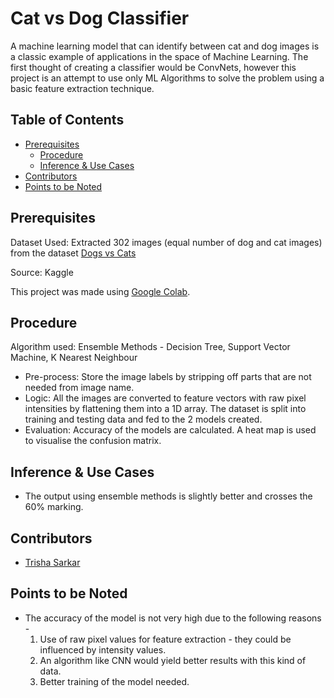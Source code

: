 # Cat vs Dog Classifier

A machine learning model that can identify between cat and dog images is a classic example  of applications in the space of Machine Learning. The first thought of creating a classifier would be ConvNets, however this project is an attempt to use only ML Algorithms to solve the problem using a basic feature extraction technique.

## Table of Contents

- [Prerequisites](#prerequisites)
  - [Procedure](#procedure)
  - [Inference & Use Cases](#inference-&-use-cases)
- [Contributors](#contributors)
- [Points to be Noted](#points-to-be-noted)
 

## Prerequisites

Dataset Used: Extracted 302 images (equal number of dog and cat images) from the dataset [Dogs vs Cats](https://www.kaggle.com/c/dogs-vs-cats/rules) 

Source: Kaggle

This project was made using [Google Colab](https://colab.research.google.com/notebooks/intro.ipynb#recent=true).

## Procedure

Algorithm used: Ensemble Methods - Decision Tree, Support Vector Machine, K Nearest Neighbour
* Pre-process: Store the image labels by stripping off parts that are not needed from image name.
* Logic: All the images are converted to feature vectors with  raw pixel intensities by flattening them into a 1D array.
The dataset is split into training and testing data and fed to the 2 models created.
* Evaluation: Accuracy of the models are calculated. A heat map is used to visualise the confusion matrix.

## Inference & Use Cases

* The output using ensemble methods is slightly better and crosses the 60% marking.

## Contributors

* [Trisha Sarkar](https://github.com/trishasarkar)

## Points to be Noted

* The accuracy of the model is not very high due to the following reasons -
  1. Use of raw pixel values for feature extraction - they could be influenced by intensity values.
  2. An algorithm like CNN would yield better results with this kind of data.
  3. Better training of the model needed.
